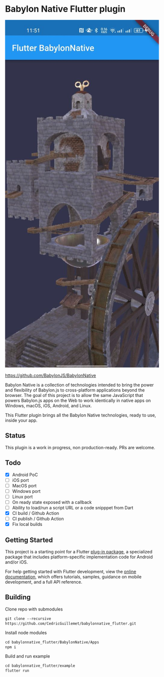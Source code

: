 # Babylon Native Flutter plugin

<img src="assets/images/screenshot001.jpg" width="512" height="1138">

https://github.com/BabylonJS/BabylonNative

Babylon Native is a collection of technologies intended to bring the power and flexibility of Babylon.js to cross-platform applications beyond the browser. The goal of this project is to allow the same JavaScript that powers Babylon.js apps on the Web to work identically in native apps on Windows, macOS, iOS, Android, and Linux.

This Flutter plugin brings all the Babylon Native technologies, ready to use, inside your app.

## Status

This plugin is a work in progress, non production-ready. PRs are welcome.

## Todo
- [x] Android PoC
- [ ] iOS port
- [ ] MacOS port
- [ ] Windows port
- [ ] Linux port
- [ ] On ready state exposed with a callback
- [ ] Ability to load/run a script URL or a code snipppet from Dart
- [x] CI build / Github Action
- [ ] CI publish / Github Action
- [x] Fix local builds

## Getting Started

This project is a starting point for a Flutter
[plug-in package](https://flutter.dev/developing-packages/),
a specialized package that includes platform-specific implementation code for
Android and/or iOS.

For help getting started with Flutter development, view the
[online documentation](https://flutter.dev/docs), which offers tutorials,
samples, guidance on mobile development, and a full API reference.

## Building

Clone repo with submodules
```
git clone --recursive https://github.com/CedricGuillemet/babylonnative_flutter.git
```

Install node modules

```
cd babylonnative_flutter/BabylonNative/Apps
npm i
```

Build and run example

```
cd babylonnative_flutter/example
flutter run
```
